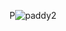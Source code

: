 
P![paddy2](https://github.com/ramk770/reactnativekarna/assets/132542409/fafe6f15-5645-4b59-a6d6-e4c153c7d0b0)
